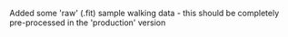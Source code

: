 Added some 'raw' (.fit) sample walking data - this should be completely pre-processed in the 'production' version

